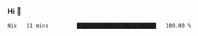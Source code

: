 ### Hi 👋

<!--START_SECTION:waka-->

```txt
Nix   11 mins         █████████████████████████   100.00 %
```

<!--END_SECTION:waka-->
